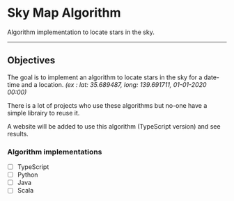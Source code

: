 # Sky Map Algorithm
Algorithm implementation to locate stars in the sky.

--------
## Objectives
The goal is to implement an algorithm to locate stars in the sky for a date-time and a location. *(ex : lat: 35.689487, long: 139.691711, 01-01-2020 00:00)*

There is a lot of projects who use these algorithms but no-one have a simple librairy to reuse it.

A website will be added to use this algorithm (TypeScript version) and see results.

### Algorithm implementations
* [ ] TypeScript
* [ ] Python
* [ ] Java
* [ ] Scala

